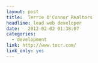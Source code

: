 ```yaml
---
layout: post
title:  Terrie O'Connor Realtors
headline: lead web developer
date:   2012-02-02 01:38:07
categories:
  - development
link: http://www.tocr.com/
link_only: yes
---
```


